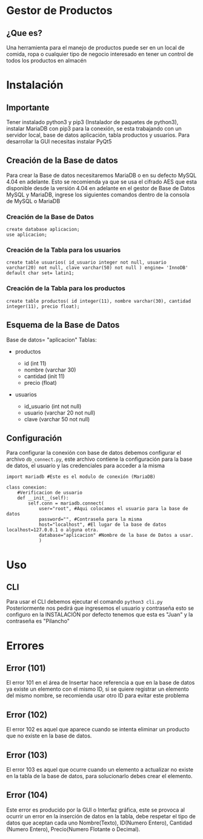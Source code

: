 # Gestor de Productos 
## ¿Que es?
Una herramienta para el manejo de productos puede ser en un local de comida, ropa o cualquier tipo de negocio interesado en tener un control de todos los productos en almacén

# Instalación
## Importante
Tener instalado python3 y pip3 (Instalador de paquetes de python3), instalar MariaDB con pip3 para la conexión, se esta trabajando con un servidor local, base de datos aplicación, tabla productos y usuarios.
Para desarrollar la GUI necesitas instalar PyQt5
## Creación de la Base de datos
Para crear la Base de datos necesitaremos MariaDB o en su defecto MySQL 4.04 en adelante. Esto se recomienda ya que se usa el cifrado AES que esta disponible desde la versión 4.04 en adelante en el gestor de Base de Datos MySQL y MariaDB, ingrese los siguientes comandos dentro de la consola de MySQL o MariaDB

### Creación de la Base de Datos
```
create database aplicacion;
use aplicacion;
```

### Creación de la Tabla para los usuarios
```
create table usuarios( id_usuario integer not null, usuario varchar(20) not null, clave varchar(50) not null ) engine= 'InnoDB' default char set= latin1;
```

### Creación de la Tabla para los productos
```
create table productos( id integer(11), nombre varchar(30), cantidad integer(11), precio float);
```
## Esquema de la Base de Datos
Base de datos= "aplicacion"
Tablas:
- productos
    - id (int 11)
    - nombre (varchar 30)
    - cantidad (init 11)
    - precio (float)

- usuarios
    - id_usuario (int not null) 
    - usuario (varchar 20 not null) 
    - clave (varchar 50 not null) 
## Configuración
Para configurar la conexión con base de datos debemos configurar el archivo `db_connect.py`, este archivo contiene la configuración para la base de datos, el usuario y las credenciales para acceder a la misma
```
import mariadb #Este es el modulo de conexión (MariaDB)

class conexion:
    #Verificacion de usuario
    def __init__(self):
        self.conn = mariadb.connect(
            user="root", #Aqui colocamos el usuario para la base de datos
            password="", #Contraseña para la misma
            host="localhost", #El lugar de la base de datos localhost=127.0.0.1 o alguna otra.
            database="aplicacion" #Nombre de la base de Datos a usar.
            )
```
# Uso
## CLI 
Para usar el CLI debemos ejecutar el comando ` python3 cli.py ` Posteriormente nos pedirá que ingresemos el usuario y contraseña esto se configuro en la INSTALACIÓN por defecto tenemos que esta es "Juan" y la contraseña es "Pilancho"




# Errores

## Error (101)
El error 101 en el área de Insertar hace referencia a que en la base de datos ya existe un elemento con el mismo ID, si se quiere registrar un elemento del mismo nombre, se recomienda usar otro ID para evitar este problema
## Error (102)
El error 102 es aquel que aparece cuando se intenta eliminar un producto que no existe en la base de datos.

## Error (103)
El error 103 es aquel que ocurre cuando un elemento a actualizar no existe en la tabla de la base de datos, para solucionarlo debes crear el elemento.

## Error (104)
Este error es producido por la GUI o Interfaz gráfica, este se provoca al ocurrir un error en la inserción de datos en la tabla, debe respetar el tipo de datos que aceptan cada uno Nombre(Texto), ID(Numero Entero), Cantidad (Numero Entero), Precio(Numero Flotante o Decimal).
